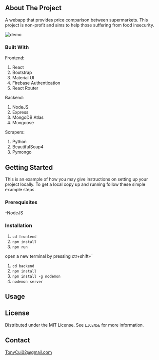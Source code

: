 <!-- ABOUT THE PROJECT -->
## About The Project
A webapp that provides price comparison between supermarkets. This project is non-profit and aims to help those suffering from food insecurity.

![demo](https://user-images.githubusercontent.com/61865484/105789078-a4fb9500-5fe6-11eb-814d-c40532467fe3.png)

### Built With

Frontend:
1. React
2. Bootstrap
3. Material UI
4. Firebase Authentication
5. React Router

Backend:
1. NodeJS
2. Express
3. MongoDB Atlas
4. Mongoose

Scrapers:
1. Python
2. BeautifulSoup4
3. Pymongo



<!-- GETTING STARTED -->
## Getting Started

This is an example of how you may give instructions on setting up your project locally.
To get a local copy up and running follow these simple example steps.

### Prerequisites
-NodeJS

### Installation

1. `cd frontend`
2. `npm install`
3. `npm run`

open a new terminal by pressing ctr+shift+`

1. `cd backend`
2. `npm install`
3. `npm install -g nodemon`
3. `nodemon server`

<!-- USAGE EXAMPLES -->
## Usage


<!-- LICENSE -->
## License

Distributed under the MIT License. See `LICENSE` for more information.



<!-- CONTACT -->
## Contact

TonyCui02@gmail.com
